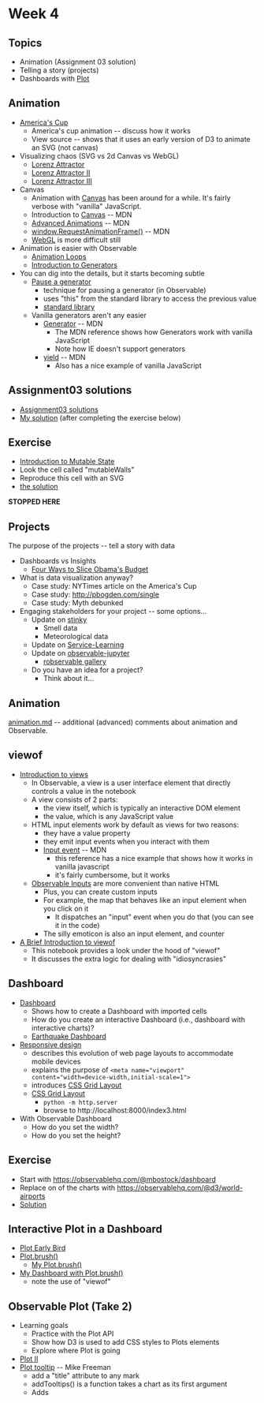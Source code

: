 # Week 4

## Topics

* Animation (Assignment 03 solution)
* Telling a story (projects)
* Dashboards with [Plot](./plot2.md)

## Animation

* [America's Cup](https://archive.nytimes.com/www.nytimes.com/interactive/2013/09/25/sports/americas-cup-course.html)
  * America's cup animation -- discuss how it works
  * View source -- shows that it uses an early version of D3 to animate an SVG (not canvas)
* Visualizing chaos (SVG vs 2d Canvas vs WebGL)
  * [Lorenz Attractor](https://observablehq.com/@mbostock/lorenz-attractor)
  * [Lorenz Attractor II](https://observablehq.com/@mbostock/lorenz-attractor-ii)
  * [Lorenz Attractor III](https://observablehq.com/@mbostock/lorenz-attractor-iii)
* Canvas
  * Animation with [Canvas](https://developer.mozilla.org/en-US/docs/Web/API/CanvasRenderingContext2D) has been around for a while. It's fairly verbose with "vanilla" JavaScript.
  * Introduction to [Canvas](https://developer.mozilla.org/en-US/docs/Web/API/Canvas_API) -- MDN
  * [Advanced Animations](https://developer.mozilla.org/en-US/docs/Web/API/Canvas_API/Tutorial/Advanced_animations) -- MDN
  * [window.RequestAnimationFrame()](https://developer.mozilla.org/en-US/docs/Web/API/window/requestAnimationFrame) -- MDN
  * [WebGL](https://developer.mozilla.org/en-US/docs/Web/API/WebGL_API/Tutorial/Getting_started_with_WebGL) is more difficult still
* Animation is easier with Observable
  * [Animation Loops](https://observablehq.com/@mbostock/animation-loops)
  * [Introduction to Generators](https://observablehq.com/@observablehq/introduction-to-generators)
* You can dig into the details, but it starts becoming subtle
  * [Pause a generator](https://observablehq.com/@mbostock/pause-a-generator)
    * technique for pausing a generator (in Observable)
    * uses "this" from the standard library to access the previous value
    * [standard library](https://github.com/observablehq/stdlib)
  * Vanilla generators aren't any easier
    * [Generator](https://developer.mozilla.org/en-US/docs/Web/JavaScript/Reference/Global_Objects/Generator) -- MDN
      * The MDN reference shows how Generators work with vanilla JavaScript
      * Note how IE doesn't support generators
    * [yield](https://developer.mozilla.org/en-US/docs/Web/JavaScript/Reference/Operators/yield) -- MDN 
      * Also has a nice example of vanilla JavaScript

## Assignment03 solutions

* [Assignment03 solutions](./assignment03_solutions.md)
* [My solution](https://observablehq.com/d/00e2a852f2a4fd14) (after completing the exercise below)

## Exercise

* [Introduction to Mutable State](https://observablehq.com/@observablehq/introduction-to-mutable-state)
* Look the cell called "mutableWalls"
* Reproduce this cell with an SVG
* [the solution](https://observablehq.com/d/67483f66e715c57a)

**STOPPED HERE**

## Projects

The purpose of the projects -- tell a story with data

* Dashboards vs Insights
  * [Four Ways to Slice Obama's Budget](https://archive.nytimes.com/www.nytimes.com/interactive/2012/02/13/us/politics/2013-budget-proposal-graphic.html)
* What is data visualization anyway?
  * Case study: NYTimes article on the America's Cup
  * Case study: http://pbogden.com/single
  * Case study: Myth debunked
* Engaging stakeholders for your project -- some options...
  * Update on [stinky](https://github.com/ds5110/stinky)
    * Smell data
    * Meteorological data
  * Update on [Service-Learning](https://communityengagement.northeastern.edu/programs/service-learning/)
  * Update on [observable-jupyter](https://github.com/thomasballinger/observable-jupyter)
    * [robservable gallery](https://juba.github.io/robservable/articles/gallery.html)
  * Do you have an idea for a project?
    * Think about it...

## Animation

[animation.md](./animation.md) -- additional (advanced) comments about animation and Observable.

## viewof

* [Introduction to views](https://observablehq.com/@observablehq/introduction-to-views)
  * In Observable, a view is a user interface element that directly controls a value in the notebook
  * A view consists of 2 parts:
    * the view itself, which is typically an interactive DOM element
    * the value, which is any JavaScript value
  * HTML input elements work by default as views for two reasons:
    * they have a value property
    * they emit input events when you interact with them
    * [Input event](https://developer.mozilla.org/en-US/docs/Web/API/HTMLElement/input_event) -- MDN
      * this reference has a nice example that shows how it works in vanilla javascript
      * it's fairly cumbersome, but it works
  * [Observable Inputs](https://observablehq.com/@observablehq/inputs) are more convenient than native HTML
    * Plus, you can create custom inputs
    * For example, the map that behaves like an input element when you click on it
      * It dispatches an "input" event when you do that (you can see it in the code)
    * The silly emoticon is also an input element, and counter
* [A Brief Introduction to viewof](https://observablehq.com/@observablehq/a-brief-introduction-to-viewof)
  * This notebook provides a look under the hood of "viewof"
  * It discusses the extra logic for dealing with "idiosyncrasies"

## Dashboard

* [Dashboard](https://observablehq.com/@mbostock/dashboard)
  * Shows how to create a Dashboard with imported cells
  * How do you create an interactive Dashboard (i.e., dashboard with interactive charts)?
  * [Earthquake Dashboard](https://observablehq.com/@pbogden/earthquake-dashboard)
* [Responsive design](https://developer.mozilla.org/en-US/docs/Learn/CSS/CSS_layout/Responsive_Design)
  * describes this evolution of web page layouts to accommodate mobile devices
  * explains the purpose of `<meta name="viewport" content="width=device-width,initial-scale=1">`
  * introduces [CSS Grid Layout](https://developer.mozilla.org/en-US/docs/Learn/CSS/CSS_layout/Grids)
  * [CSS Grid Layout](https://developer.mozilla.org/en-US/docs/Web/CSS/CSS_Grid_Layout)
    * `python -m http.server`
    * browse to http://localhost:8000/index3.html
* With Observable Dashboard
  * How do you set the width?
  * How do you set the height?

## Exercise

* Start with https://observablehq.com/@mbostock/dashboard
* Replace on of the charts with https://observablehq.com/@d3/world-airports
* [Solution](./solution.md)

## Interactive Plot in a Dashboard

* [Plot Early Bird](https://observablehq.com/@fil/plot-early-bird)
* [Plot.brush()](https://observablehq.com/@fil/plot-brush-71)
  * [My Plot.brush()](https://observablehq.com/d/e92ee4710f38237f)
* [My Dashboard with Plot.brush()](https://observablehq.com/d/0c28e2b73ff337d2)
  * note the use of "viewof"

## Observable Plot (Take 2)

* Learning goals
  * Practice with the Plot API 
  * Show how D3 is used to add CSS styles to Plots elements
  * Explore where Plot is going
* [Plot II](./plot2.md)
* [Plot tooltip](https://observablehq.com/@mkfreeman/plot-tooltip) -- Mike Freeman
  * add a "title" attribute to any mark
  * addTooltips() is a function takes a chart as its first argument
  * Adds <style> to the chart to the chart to the chart to the chart (right before returning the chart)
* [Plot animation](https://observablehq.com/@mkfreeman/plot-animation)
